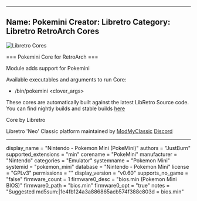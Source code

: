 -----------------------
Name: Pokemini
Creator: Libretro
Category: Libretro RetroArch Cores
-----------------------
![Libretro Cores](https://modmyclassic.com/wp-content/uploads/2020/06/LibRetroNeoCoresSmall.png)

=== Pokemini Core for RetroArch ===

Module adds support for Pokemini

Available executables and arguments to run Core:
- /bin/pokemini <rom> <clover_args>

These cores are automatically built against the latest LibRetro Source code. You can find nightly builds and stable builds [here](https://modmyclassic.com/hmodcores)

Core by Libretro

Libretro 'Neo' Classic platform maintained by [ModMyClassic](https://modmyclassic.com) [Discord](https://modmyclassic.com/discord)

-----------------------

display_name = "Nintendo - Pokemon Mini (PokeMini)"
authors = "JustBurn"
supported_extensions = "min"
corename = "PokeMini"
manufacturer = "Nintendo"
categories = "Emulator"
systemname = "Pokemon Mini"
systemid = "pokemon_mini"
database = "Nintendo - Pokemon Mini"
license = "GPLv3"
permissions = ""
display_version = "v0.60"
supports_no_game = "false"
firmware_count = 1
firmware0_desc = "bios.min (Pokemon Mini BIOS)"
firmware0_path = "bios.min"
firmware0_opt = "true"
notes = "Suggested md5sum:|1e4fb124a3a886865acb574f388c803d = bios.min"
